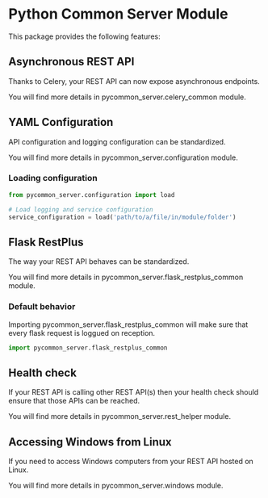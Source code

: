 # Python Common Server Module #

This package provides the following features:

## Asynchronous REST API ##

Thanks to Celery, your REST API can now expose asynchronous endpoints.

You will find more details in pycommon_server.celery_common module.

## YAML Configuration ##

API configuration and logging configuration can be standardized.

You will find more details in pycommon_server.configuration module.

### Loading configuration ###

```python
from pycommon_server.configuration import load

# Load logging and service configuration
service_configuration = load('path/to/a/file/in/module/folder')
```

## Flask RestPlus ##

The way your REST API behaves can be standardized.

You will find more details in pycommon_server.flask_restplus_common module.

### Default behavior ###

Importing pycommon_server.flask_restplus_common will make sure that every flask request is loggued on reception. 

```python
import pycommon_server.flask_restplus_common
```

## Health check ##

If your REST API is calling other REST API(s) then your health check should ensure that those APIs can be reached.

You will find more details in pycommon_server.rest_helper module.

## Accessing Windows from Linux ##

If you need to access Windows computers from your REST API hosted on Linux.

You will find more details in pycommon_server.windows module.

